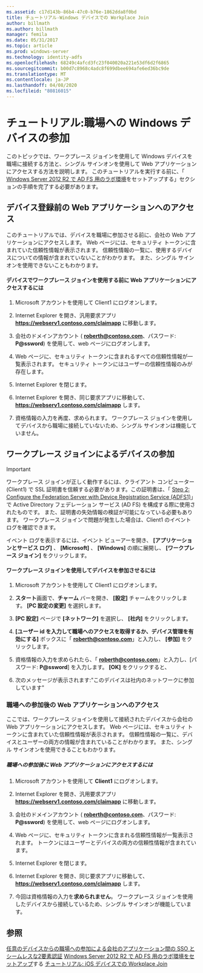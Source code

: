 ```yaml
---
ms.assetid: c17d143b-86b4-47c0-b76e-1862dda8f0bd
title: チュートリアル-Windows デバイスでの Workplace Join
author: billmath
ms.author: billmath
manager: femila
ms.date: 05/31/2017
ms.topic: article
ms.prod: windows-server
ms.technology: identity-adfs
ms.openlocfilehash: 68249c4afcd3fc23f040020a221e53df6d2f6865
ms.sourcegitcommit: b00d7c8968c4adc8f699dbee694afe6ed36bc9de
ms.translationtype: MT
ms.contentlocale: ja-JP
ms.lasthandoff: 04/08/2020
ms.locfileid: "80816015"
---
```

# <a name="walkthrough-workplace-join-with-a-windows-device"></a>チュートリアル:職場への Windows デバイスの参加

このトピックでは、ワークプレース ジョインを使用して Windows デバイスを職場に接続する方法と、シングル サインオンを使用して Web アプリケーションにアクセスする方法を説明します。 このチュートリアルを実行する前に、「 [Windows Server 2012 R2 で AD FS 用のラボ環境](../deployment/Set-up-the-lab-environment-for-AD-FS-in-Windows-Server-2012-R2.md)をセットアップする」セクションの手順を完了する必要があります。

## <a name="access-the-web-application-before-device-registration"></a>デバイス登録前の Web アプリケーションへのアクセス
このチュートリアルでは、デバイスを職場に参加させる前に、会社の Web アプリケーションにアクセスします。 Web ページには、セキュリティ トークンに含まれていた信頼性情報が表示されます。 信頼性情報の一覧に、使用するデバイスについての情報が含まれていないことがわかります。 また、シングル サインオンを使用できないこともわかります。

#### <a name="to-access-the-web-application-before-you-use-workplace-join-on-your-device"></a>デバイスでワークプレース ジョインを使用する前に Web アプリケーションにアクセスするには

1. Microsoft アカウントを使用して Client1 にログオンします。

2. Internet Explorer を開き、汎用要求アプリ **https://webserv1.contoso.com/claimapp** に移動します。

3. 会社のドメインアカウント ( <strong>roberth@contoso.com</strong>、パスワード: <strong>P@ssword</strong>) を使用して、web ページにログオンします。

4. Web ページに、セキュリティ トークンに含まれるすべての信頼性情報が一覧表示されます。 セキュリティ トークンにはユーザーの信頼性情報のみが存在します。

5. Internet Explorer を閉じます。

6. Internet Explorer を開き、同じ要求アプリに移動して、 **https://webserv1.contoso.com/claimapp** します。

7. 資格情報の入力を再度、求められます。 ワークプレース ジョインを使用してデバイスから職場に接続していないため、シングル サインオンは機能していません。

## <a name="join-your-device-with-workplace-join"></a>ワークプレース ジョインによるデバイスの参加

> [!IMPORTANT]
> ワークプレース ジョインが正しく動作するには、クライアント コンピューター (Client1) で SSL 証明書を信頼する必要があります。この証明書は、「 [Step 2: Configure the Federation Server with Device Registration Service (ADFS1)](../deployment/Set-up-the-lab-environment-for-AD-FS-in-Windows-Server-2012-R2.md#BKMK_4)」で Active Directory フェデレーション サービス (AD FS) を構成する際に使用されたものです。 また、証明書の失効情報の検証が可能になっている必要もあります。 ワークプレース ジョインで問題が発生した場合は、Client1 のイベント ログを確認できます。
> 
> イベント ログを表示するには、イベント ビューアーを開き、 **[アプリケーションとサービス ログ]** 、 **[Microsoft]** 、 **[Windows]** の順に展開し、 **[ワークプレース ジョイン]** をクリックします。

#### <a name="to-join-your-device-with-workplace-join"></a>ワークプレース ジョインを使用してデバイスを参加させるには

1. Microsoft アカウントを使用して Client1 にログオンします。

2. **スタート**画面で、**チャーム** バーを開き、 **[設定]** チャームをクリックします。 **[PC 設定の変更]** を選択します。

3. **[PC 設定]** ページで **[ネットワーク]** を選択し、 **[社内]** をクリックします。

4. **[ユーザー id を入力して職場へのアクセスを取得するか、デバイス管理を有効にする]** ボックスに「 <strong>roberth@contoso.com</strong>」と入力し、 **[参加]** をクリックします。

5. 資格情報の入力を求められたら、「 <strong>roberth@contoso.com</strong>」と入力し、[パスワード: <strong>P@ssword</strong>] を入力します。 **[OK]** をクリックすると、

6. 次のメッセージが表示されます:"このデバイスは社内のネットワークに参加しています"

### <a name="access-the-web-application-after-joining-the-workplace"></a>職場への参加後の Web アプリケーションへのアクセス
ここでは、ワークプレース ジョインを使用して接続されたデバイスから会社の Web アプリケーションにアクセスします。 Web ページには、セキュリティ トークンに含まれていた信頼性情報が表示されます。 信頼性情報の一覧に、デバイスとユーザーの両方の情報が含まれていることがわかります。 また、シングル サインオンを使用できることもわかります。

##### <a name="to-access-the-web-application-after-joining-the-workplace"></a>職場への参加後に Web アプリケーションにアクセスするには

1. Microsoft アカウントを使用して **Client1** にログオンします。

2. Internet Explorer を開き、汎用要求アプリ **https://webserv1.contoso.com/claimapp** に移動します。

3. 会社のドメインアカウント ( <strong>roberth@contoso.com</strong>、パスワード: <strong>P@ssword</strong>) を使用して、web ページにログオンします。

4. Web ページに、セキュリティ トークンに含まれる信頼性情報が一覧表示されます。 トークンにはユーザーとデバイスの両方の信頼性情報が含まれています。

5. Internet Explorer を閉じます。

6. Internet Explorer を開き、同じ要求アプリに移動して、 **https://webserv1.contoso.com/claimapp** します。

7. 今回は資格情報の入力を**求められません**。 ワークプレース ジョインを使用したデバイスから接続しているため、シングル サインオンが機能しています。

## <a name="see-also"></a>参照
[任意のデバイスからの職場への参加による会社のアプリケーション間の SSO とシームレスな2要素認証](Join-to-Workplace-from-Any-Device-for-SSO-and-Seamless-Second-Factor-Authentication-Across-Company-Applications.md)
[Windows Server 2012 R2 で AD FS 用のラボ環境をセットアップ](../deployment/Set-up-the-lab-environment-for-AD-FS-in-Windows-Server-2012-R2.md)する
[チュートリアル: iOS デバイスでの Workplace Join](Walkthrough--Workplace-Join-with-an-iOS-Device.md)



